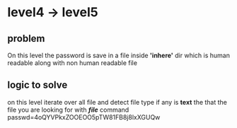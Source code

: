 # level4 -> level5

## problem 
On this level the password is save in a file inside **'inhere'** dir which is human readable along with non human readable file  

## logic to solve
on this level iterate over all file and detect file type if any is **text** the that the file you are looking for with **_file_** command
passwd=4oQYVPkxZOOEOO5pTW81FB8j8lxXGUQw